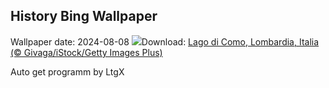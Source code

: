 ## History Bing Wallpaper
Wallpaper date: 2024-08-08
![](https://www.bing.com/th?id=OHR.LagoComoItaly_IT-IT3865741032_UHD.jpg&w=1000)Download: [Lago di Como, Lombardia, Italia (© Givaga/iStock/Getty Images Plus)](https://www.bing.com/th?id=OHR.LagoComoItaly_IT-IT3865741032_UHD.jpg)

Auto get programm by LtgX
